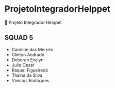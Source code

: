 # ProjetoIntegradorHelppet
🚀 Projeto Integrador Helppet

## SQUAD 5
- Caroline das Mercês
- Cleiton Andrade
- Deborah Evelyn
- Julio Cesar
- Raquel Figueiredo
- Thaina da Silva
- Vinicius Rodrigues
